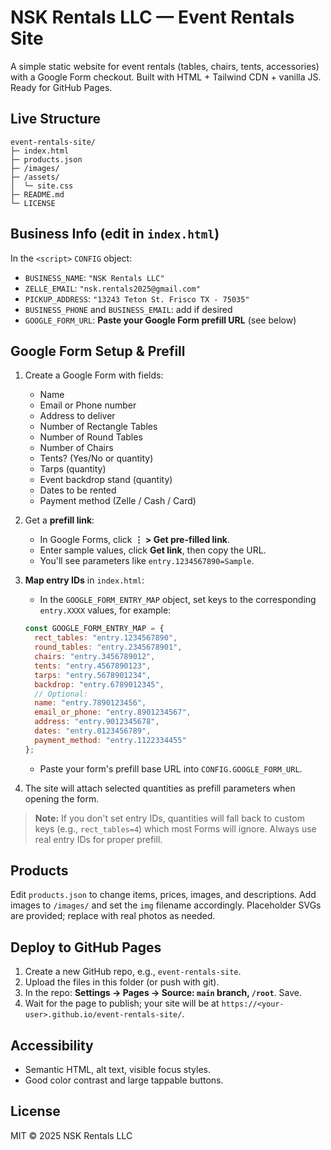 # NSK Rentals LLC — Event Rentals Site

A simple static website for event rentals (tables, chairs, tents, accessories) with a Google Form checkout. Built with HTML + Tailwind CDN + vanilla JS. Ready for GitHub Pages.

## Live Structure
```
event-rentals-site/
├─ index.html
├─ products.json
├─ /images/
├─ /assets/
│  └─ site.css
├─ README.md
└─ LICENSE
```

## Business Info (edit in `index.html`)
In the `<script>` `CONFIG` object:
- `BUSINESS_NAME`: `"NSK Rentals LLC"`
- `ZELLE_EMAIL`: `"nsk.rentals2025@gmail.com"`
- `PICKUP_ADDRESS`: `"13243 Teton St. Frisco TX - 75035"`
- `BUSINESS_PHONE` and `BUSINESS_EMAIL`: add if desired
- `GOOGLE_FORM_URL`: **Paste your Google Form prefill URL** (see below)

## Google Form Setup & Prefill
1. Create a Google Form with fields:
   - Name
   - Email or Phone number
   - Address to deliver
   - Number of Rectangle Tables
   - Number of Round Tables
   - Number of Chairs
   - Tents? (Yes/No or quantity)
   - Tarps (quantity)
   - Event backdrop stand (quantity)
   - Dates to be rented
   - Payment method (Zelle / Cash / Card)

2. Get a **prefill link**:
   - In Google Forms, click **⋮ > Get pre-filled link**.
   - Enter sample values, click **Get link**, then copy the URL.
   - You'll see parameters like `entry.1234567890=Sample`.

3. **Map entry IDs** in `index.html`:
   - In the `GOOGLE_FORM_ENTRY_MAP` object, set keys to the corresponding `entry.XXXX` values, for example:
   ```js
   const GOOGLE_FORM_ENTRY_MAP = {
     rect_tables: "entry.1234567890",
     round_tables: "entry.2345678901",
     chairs: "entry.3456789012",
     tents: "entry.4567890123",
     tarps: "entry.5678901234",
     backdrop: "entry.6789012345",
     // Optional:
     name: "entry.7890123456",
     email_or_phone: "entry.8901234567",
     address: "entry.9012345678",
     dates: "entry.0123456789",
     payment_method: "entry.1122334455"
   };
   ```
   - Paste your form's prefill base URL into `CONFIG.GOOGLE_FORM_URL`.

4. The site will attach selected quantities as prefill parameters when opening the form.

> **Note:** If you don't set entry IDs, quantities will fall back to custom keys (e.g., `rect_tables=4`) which most Forms will ignore. Always use real entry IDs for proper prefill.

## Products
Edit `products.json` to change items, prices, images, and descriptions. Add images to `/images/` and set the `img` filename accordingly. Placeholder SVGs are provided; replace with real photos as needed.

## Deploy to GitHub Pages
1. Create a new GitHub repo, e.g., `event-rentals-site`.
2. Upload the files in this folder (or push with git).
3. In the repo: **Settings → Pages → Source: `main` branch, `/root`**. Save.
4. Wait for the page to publish; your site will be at `https://<your-user>.github.io/event-rentals-site/`.

## Accessibility
- Semantic HTML, alt text, visible focus styles.
- Good color contrast and large tappable buttons.

## License
MIT © 2025 NSK Rentals LLC
